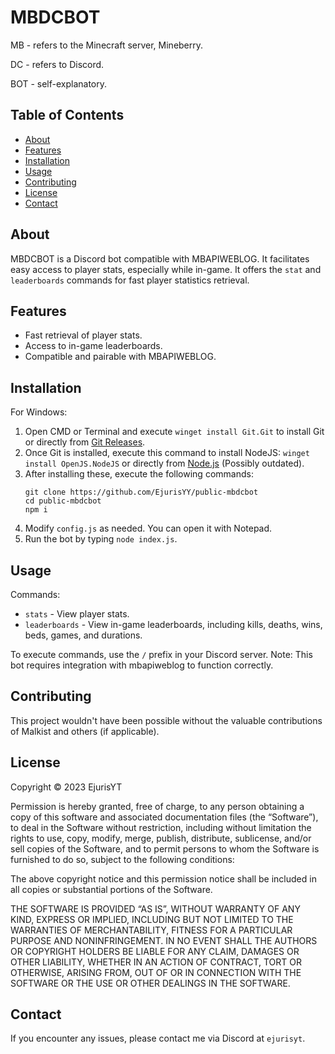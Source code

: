 # MBDCBOT

MB - refers to the Minecraft server, Mineberry.

DC - refers to Discord.

BOT - self-explanatory.

## Table of Contents
- [About](#about)
- [Features](#features)
- [Installation](#installation)
- [Usage](#usage)
- [Contributing](#contributing)
- [License](#license)
- [Contact](#contact)

## About
MBDCBOT is a Discord bot compatible with MBAPIWEBLOG. It facilitates easy access to player stats, especially while in-game. It offers the `stat` and `leaderboards` commands for fast player statistics retrieval.

## Features
- Fast retrieval of player stats.
- Access to in-game leaderboards.
- Compatible and pairable with MBAPIWEBLOG.

## Installation
For Windows:
1. Open CMD or Terminal and execute `winget install Git.Git` to install Git or directly from [Git Releases](https://github.com/git-for-windows/git/releases/latest/).
2. Once Git is installed, execute this command to install NodeJS: `winget install OpenJS.NodeJS` or directly from [Node.js](https://nodejs.org/dist/latest/node-v21.3.0-x64.msi) (Possibly outdated).
3. After installing these, execute the following commands:
    ```
    git clone https://github.com/EjurisYY/public-mbdcbot
    cd public-mbdcbot
    npm i
    ```
4. Modify `config.js` as needed. You can open it with Notepad.
5. Run the bot by typing `node index.js`.

## Usage
Commands:

- `stats` - View player stats.
- `leaderboards` - View in-game leaderboards, including kills, deaths, wins, beds, games, and durations.

To execute commands, use the `/` prefix in your Discord server. Note: This bot requires integration with mbapiweblog to function correctly.

## Contributing
This project wouldn't have been possible without the valuable contributions of Malkist and others (if applicable).

## License
Copyright © 2023 EjurisYT

Permission is hereby granted, free of charge, to any person obtaining a copy of this software and associated documentation files (the “Software”), to deal in the Software without restriction, including without limitation the rights to use, copy, modify, merge, publish, distribute, sublicense, and/or sell copies of the Software, and to permit persons to whom the Software is furnished to do so, subject to the following conditions:

The above copyright notice and this permission notice shall be included in all copies or substantial portions of the Software.

THE SOFTWARE IS PROVIDED “AS IS”, WITHOUT WARRANTY OF ANY KIND, EXPRESS OR IMPLIED, INCLUDING BUT NOT LIMITED TO THE WARRANTIES OF MERCHANTABILITY, FITNESS FOR A PARTICULAR PURPOSE AND NONINFRINGEMENT. IN NO EVENT SHALL THE AUTHORS OR COPYRIGHT HOLDERS BE LIABLE FOR ANY CLAIM, DAMAGES OR OTHER LIABILITY, WHETHER IN AN ACTION OF CONTRACT, TORT OR OTHERWISE, ARISING FROM, OUT OF OR IN CONNECTION WITH THE SOFTWARE OR THE USE OR OTHER DEALINGS IN THE SOFTWARE.

## Contact
If you encounter any issues, please contact me via Discord at `ejurisyt`.
